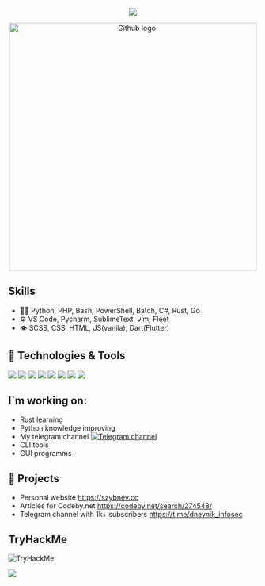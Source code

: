 <p align="center">
    <img src="https://readme-typing-svg.demolab.com?font=Fira+Code&size=30&pause=1000&center=true&width=500&lines=Hi%2C+i'm+Zybnev+Sergey!;Hi%2C+i'm+pentester!">
</p>

<p align=center>
 <img src="https://octodex.github.com/images/privateinvestocat.jpg" alt="Github logo" width="500" />
</p>

## Skills
- 👨‍💻 Python, PHP, Bash, PowerShell, Batch, C#, Rust, Go
- ⚙️ VS Code, Pycharm, SublimeText, vim, Fleet
- 👁️ SCSS, CSS, HTML, JS(vanila), Dart(Flutter)

## 🔧 Technologies & Tools
![](https://img.shields.io/badge/OS-Linux-informational?style=flat&logo=linux&logoColor=white&color=6aa6f8)
![](https://img.shields.io/badge/OS-Windows-informational?style=flat&logo=windows&logoColor=white&color=6aa6f8)
![](https://img.shields.io/badge/Editor-VS_Code-informational?style=flat&logo=visual-studio-code&logoColor=white&color=6aa6f8)
![](https://img.shields.io/badge/Editor-Pycharm-informational?style=flat&logo=pycharm&logoColor=white&color=6aa6f8)
![](https://img.shields.io/badge/Editor-Sublime-informational?style=flat&logo=sublime&logoColor=white&color=6aa6f8)
![](https://img.shields.io/badge/Code-Python-informational?style=flat&logo=python&logoColor=white&color=6aa6f8)
![](https://img.shields.io/badge/Code-PHP-informational?style=flat&logo=php&logoColor=white&color=6aa6f8)
![](https://img.shields.io/badge/Shell-Bash-informational?style=flat&logo=gnu-bash&logoColor=white&color=6aa6f8)

## I`m working on:
 - Rust learning
 - Python knowledge improving
 - My telegram channel
<a href='https://t.me/dnevnik_infosec'> ![Telegram channel](https://img.shields.io/badge/telegram-follow%20me-blue) </a>
 - CLI tools
 - GUI programms

## 📝 Projects
- Personal website https://szybnev.cc
- Articles for Codeby.net https://codeby.net/search/274548/
- Telegram channel with 1k+ subscribers https://t.me/dnevnik_infosec

## TryHackMe
<img src="https://tryhackme-badges.s3.amazonaws.com/szybnev.png" alt="TryHackMe">

![](https://raw.githubusercontent.com/Sutil/Sutil/2b2fad3bf54522bb30c8c170591fc68ff51b69e6/github-contribution-grid-snake2.svg)
